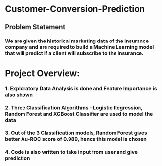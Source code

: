 # Customer-Conversion-Prediction
## Problem Statement
### We are given the historical marketing data of the insurance company and are required to build a Machine Learning model that will predict if a client will subscribe to the insurance. 
# Project Overview:
### 1. Exploratory Data Analysis is done and Feature Importance is also shown
### 2. Three Classification Algorithms - Logistic Regression, Random Forest and XGBoost Classifier are used to model the data
### 3. Out of the 3 Classification models, Random Forest gives better Au-ROC score of 0.989, hence this model is chosen
### 4. Code is also written to take input from user and give prediction
